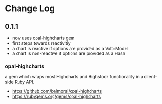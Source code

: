 # Change Log

## 0.1.1

- now uses opal-highcharts gem  
- first steps towards reactivitiy
- a chart is reactive if options are provided as a Volt::Model
- a chart is non-reactive if options are provided as a Hash  

### opal-highcharts
a gem which wraps most Highcharts and Highstock functionality in a client-side Ruby API.
- https://github.com/balmoral/opal-highcharts
- https://rubygems.org/gems/opal-highcharts




